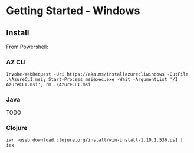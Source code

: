 # Getting Started - Windows

## Install

From Powershell:

### AZ CLI

```
Invoke-WebRequest -Uri https://aka.ms/installazurecliwindows -OutFile .\AzureCLI.msi; Start-Process msiexec.exe -Wait -ArgumentList '/I AzureCLI.msi'; rm .\AzureCLI.msi
```

### Java
TODO

### Clojure

```
iwr -useb download.clojure.org/install/win-install-1.10.1.536.ps1 | iex
```
